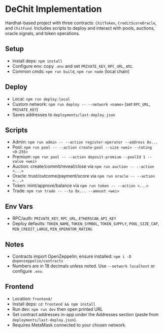 # DeChit Implementation

Hardhat-based project with three contracts: `ChitToken`, `CreditScoreOracle`, and `ChitFund`. Includes scripts to deploy and interact with pools, auctions, oracle signals, and token operations.

## Setup
- Install deps: `npm install`
- Configure env: copy `.env` and set `PRIVATE_KEY`, `RPC_URL`, etc.
- Common cmds: `npm run build`, `npm run node` (local chain)

## Deploy
- Local: `npm run deploy:local`
- Custom network: `npm run deploy -- --network <name>` (set `RPC_URL`, `PRIVATE_KEY`)
- Saves addresses to `deployments/last-deploy.json`

## Scripts
- Admin: `npm run admin -- --action register-operator --address 0x...`
- Pool: `npm run pool -- --action create-pool --size <wei> --rating <0-255>`
- Premium: `npm run pool -- --action deposit-premium --poolId 1 --value <wei>`
- Auction: create/commit/reveal/close via `npm run auction -- --action <...>`
- Oracle: trust/outcome/payment/score via `npm run oracle -- --action <...>`
- Token: mint/approve/balance via `npm run token -- --action <...>`
- Trade: `npm run trade -- --to 0x... --amount <wei>`

## Env Vars
- RPC/auth: `PRIVATE_KEY`, `RPC_URL`, `ETHERSCAN_API_KEY`
- Deploy defaults: `TOKEN_NAME`, `TOKEN_SYMBOL`, `TOKEN_SUPPLY`, `POOL_SIZE_CAP`, `MIN_CREDIT_LARGE`, `MIN_OPERATOR_RATING`

## Notes
- Contracts import OpenZeppelin; ensure installed: `npm i -D @openzeppelin/contracts`
- Numbers are in 18 decimals unless noted. Use `--network localhost` or configure `.env`.

## Frontend
- Location: `frontend/`
- Install deps: `cd frontend && npm install`
- Run dev: `npm run dev` then open printed URL
- Set contract addresses in-app under the Addresses section (paste from `deployments/last-deploy.json`).
- Requires MetaMask connected to your chosen network.

